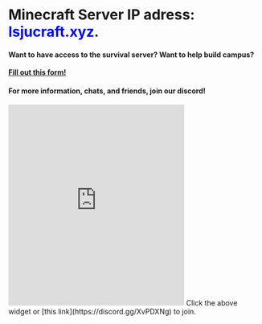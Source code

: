 # Minecraft Server IP adress: <span style="color:blue">lsjucraft.xyz</span>.
#### Want to have access to the survival server? Want to help build campus?  
**[Fill out this form!](https://forms.gle/K1BpdQCRy4yBVKb98)**

#### For more information, chats, and friends, join our discord! 
<iframe src="https://discord.com/widget?id=688574584873943078&theme=dark" width="350" height="400" allowtransparency="true" frameborder="0" sandbox="allow-popups allow-popups-to-escape-sandbox allow-same-origin allow-scripts"></iframe>
Click the above widget or [this link](https://discord.gg/XvPDXNg) to join.

